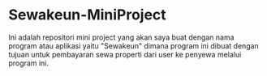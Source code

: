 # Sewakeun-MiniProject
Ini adalah repositori mini project yang akan saya buat dengan nama program atau aplikasi yaitu "Sewakeun" dimana program ini dibuat dengan tujuan untuk pembayaran sewa properti dari user ke penyewa melalui program ini.
